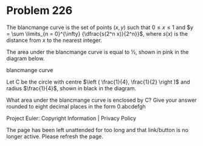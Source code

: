 #   Problem 226

   The blancmange curve is the set of points $(x, y)$ such that $0 \le x \le
   1$ and $y = \sum \limits_{n = 0}^{\infty} {\dfrac{s(2^n x)}{2^n}}$, where
   $s(x)$ is the distance from $x$ to the nearest integer.

   The area under the blancmange curve is equal to ½, shown in pink in the
   diagram below.

   blancmange curve

   Let C be the circle with centre $\left ( \frac{1}{4}, \frac{1}{2} \right
   )$ and radius $\frac{1}{4}$, shown in black in the diagram.

   What area under the blancmange curve is enclosed by C?
   Give your answer rounded to eight decimal places in the form 0.abcdefgh

   Project Euler: Copyright Information | Privacy Policy

   The page has been left unattended for too long and that link/button is no
   longer active. Please refresh the page.
